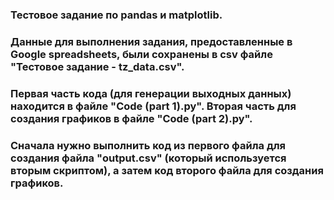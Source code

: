 ### Тестовое задание по pandas и matplotlib.
### Данные для выполнения задания, предоставленные в Google spreadsheets, были сохранены в csv файле "Тестовое задание - tz_data.csv".
### Первая часть кода (для генерации выходных данных) находится в файле "Code (part 1).py". Вторая часть для создания графиков в файле "Code (part 2).py".
### Сначала нужно выполнить код из первого файла для создания файла "output.csv" (который используется вторым скриптом), а затем код второго файла для создания графиков.
